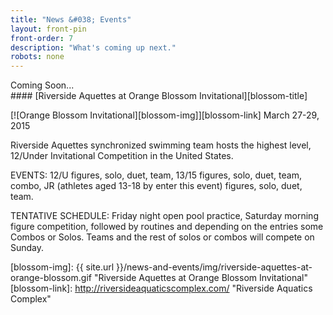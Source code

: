 ```yaml
---
title: "News &#038; Events"
layout: front-pin
front-order: 7
description: "What's coming up next."
robots: none
---
```


<div id="news-and-events" class="row" data-equalizer>
Coming Soon...
</div>
#### [Riverside Aquettes at Orange Blossom Invitational][blossom-title]

[![Orange Blossom Invitational][blossom-img]][blossom-link]
March 27-29, 2015

Riverside Aquettes synchronized swimming team hosts the highest level, 12/Under Invitational Competition in the United States.

EVENTS: 12/U figures, solo, duet, team, 13/15 figures, solo, duet, team, combo, JR (athletes aged 13-18 by enter this event) figures, solo, duet, team.

TENTATIVE SCHEDULE:
Friday night  open pool practice, Saturday morning figure competition, followed by routines and depending on the entries some Combos or Solos.  Teams and the rest of solos or combos will compete on Sunday.

[blossom-title]: #orange-blossom-invitational
[blossom-img]: {{ site.url }}/news-and-events/img/riverside-aquettes-at-orange-blossom.gif "Riverside Aquettes at Orange Blossom Invitational"
[blossom-link]: http://riversideaquaticscomplex.com/ "Riverside Aquatics Complex"


